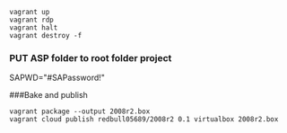 ```
vagrant up
vagrant rdp
vagrant halt
vagrant destroy -f
```

### PUT ASP folder to root folder project


SAPWD="#SAPassword!"

###Bake and publish
```
vagrant package --output 2008r2.box
vagrant cloud publish redbull05689/2008r2 0.1 virtualbox 2008r2.box
```
